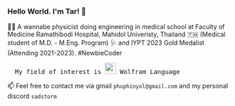 ### Hello World. I'm Tar! 👋

🌱✨ A wannabe physicist doing engineering in medical school at Faculty of Medicine Ramathibodi Hospital, Mahidol Univeristy, Thailand 🇹🇭 (Medical student of M.D. - M.Eng. Program) 🩺 and IYPT 2023 Gold Medalist (Attending 2021-2023). #NewbieCoder

<pre>
  My field of interest is <img src="https://upload.wikimedia.org/wikipedia/commons/thumb/2/20/Mathematica_Logo.svg/1965px-Mathematica_Logo.svg" width="25px"> Wolfram Language
</pre>

📫 Feel free to contact me via gmail `phuphinyol@gmail.com` and my personal discord `sadstorm`

